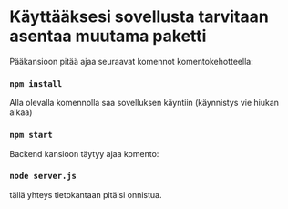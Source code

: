 # Käyttääksesi sovellusta tarvitaan asentaa muutama paketti

Pääkansioon pitää ajaa seuraavat komennot komentokehotteella:

### `npm install`
Alla olevalla komennolla saa sovelluksen käyntiin (käynnistys vie hiukan aikaa)
### `npm start` 
Backend kansioon täytyy ajaa komento:
### `node server.js`
tällä yhteys tietokantaan pitäisi onnistua.

